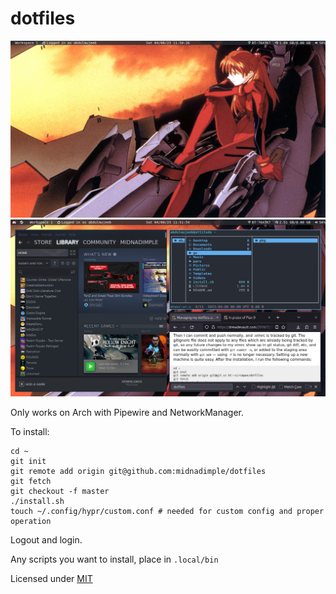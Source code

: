 # dotfiles

![Empty Screenshot](Pictures/20230408_11h50m34s_grim.png)
![Screenshot With Easter Eggs](Pictures/20230408_11h51m54s_grim.png)

Only works on Arch with Pipewire and NetworkManager.

To install:

```
cd ~
git init
git remote add origin git@github.com:midnadimple/dotfiles
git fetch
git checkout -f master
./install.sh
touch ~/.config/hypr/custom.conf # needed for custom config and proper operation
```

Logout and login.

Any scripts you want to install, place in `.local/bin`

Licensed under [MIT](LICENSE)
